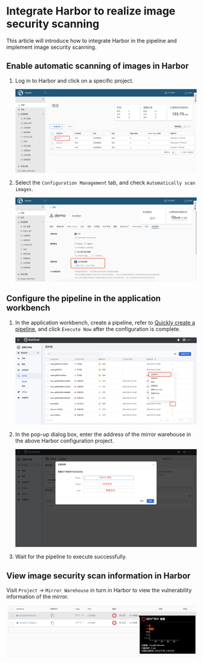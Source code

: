 # Integrate Harbor to realize image security scanning

This article will introduce how to integrate Harbor in the pipeline and implement image security scanning.

## Enable automatic scanning of images in Harbor

1. Log in to Harbor and click on a specific project.

    ![harbor](../images/harbor01.png)

2. Select the `Configuration Management` tab, and check `Automatically scan images`.

    ![harbor](../images/harbor02.png)

## Configure the pipeline in the application workbench

1. In the application workbench, create a pipeline, refer to [Quickly create a pipeline](deploypipline.md), and click `Execute Now` after the configuration is complete.

    ![harbor](../images/harbor03.png)

1. In the pop-up dialog box, enter the address of the mirror warehouse in the above Harbor configuration project.

    ![harbor](../images/harbor04.png)

1. Wait for the pipeline to execute successfully.

## View image security scan information in Harbor

Visit `Project` → `Mirror Warehouse` in turn in Harbor to view the vulnerability information of the mirror.

![harbor](../images/harbor05.png)